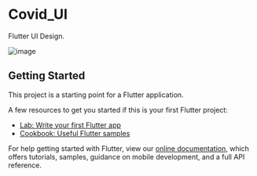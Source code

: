 # Covid_UI

Flutter UI Design.

![image](https://user-images.githubusercontent.com/59603716/127680499-8b8c97e3-ec5c-424b-9274-002aa1a32e4a.png)

## Getting Started

This project is a starting point for a Flutter application.

A few resources to get you started if this is your first Flutter project:

- [Lab: Write your first Flutter app](https://flutter.dev/docs/get-started/codelab)
- [Cookbook: Useful Flutter samples](https://flutter.dev/docs/cookbook)

For help getting started with Flutter, view our
[online documentation](https://flutter.dev/docs), which offers tutorials,
samples, guidance on mobile development, and a full API reference.
